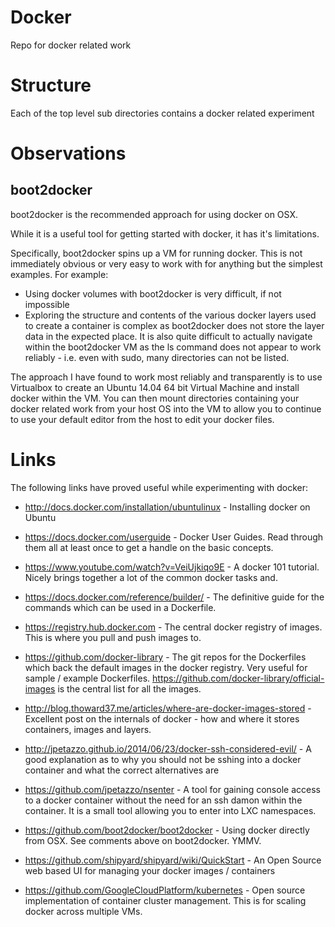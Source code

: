# Docker

Repo for docker related work

# Structure

Each of the top level sub directories contains a docker related experiment

# Observations

## boot2docker
boot2docker is the recommended approach for using docker on OSX.

While it is a useful tool for getting started with docker, it has it's limitations.

Specifically, boot2docker spins up a VM for running docker. This is not immediately obvious or very easy to work with for anything but the simplest examples. For example:

* Using docker volumes with boot2docker is very difficult, if not impossible
* Exploring the structure and contents of the various docker layers used to create a container is complex as boot2docker does not store the layer data in the expected place. It is also quite difficult to actually navigate within the boot2docker VM as the ls command does not appear to work reliably - i.e. even with sudo, many directories can not be listed.

The approach I have found to work most reliably and transparently is to use Virtualbox to create an Ubuntu 14.04 64 bit Virtual Machine and install docker within the VM. You can then mount directories containing your docker related work from your host OS into the VM to allow you to continue to use your default editor from the host to edit your docker files. 

# Links

The following links have proved useful while experimenting with docker:

* http://docs.docker.com/installation/ubuntulinux - Installing docker on Ubuntu

* https://docs.docker.com/userguide - Docker User Guides. Read through them all at least once to get a handle on the basic concepts.

* https://www.youtube.com/watch?v=VeiUjkiqo9E - A docker 101 tutorial. Nicely brings together a lot of the common docker tasks and.

* https://docs.docker.com/reference/builder/ - The definitive guide for the commands which can be used in a Dockerfile.

* https://registry.hub.docker.com - The central docker registry of images. This is where you pull and push images to.

* https://github.com/docker-library - The git repos for the Dockerfiles which back the default images in the docker registry. Very useful for sample / example Dockerfiles. https://github.com/docker-library/official-images is the central list for all the images.

* http://blog.thoward37.me/articles/where-are-docker-images-stored - Excellent post on the internals of docker - how and where it stores containers, images and layers.

* http://jpetazzo.github.io/2014/06/23/docker-ssh-considered-evil/ - A good explanation as to why you should not be sshing into a docker container and what the correct alternatives are

* https://github.com/jpetazzo/nsenter - A tool for gaining console access to a docker container without the need for an ssh damon within the container. It is a small tool allowing you to enter into LXC namespaces.  

* https://github.com/boot2docker/boot2docker - Using docker directly from OSX. See comments above on boot2docker. YMMV.

* https://github.com/shipyard/shipyard/wiki/QuickStart - An Open Source web based UI for managing your docker images / containers

* https://github.com/GoogleCloudPlatform/kubernetes - Open source implementation of container cluster management. This is for scaling docker across multiple VMs.
